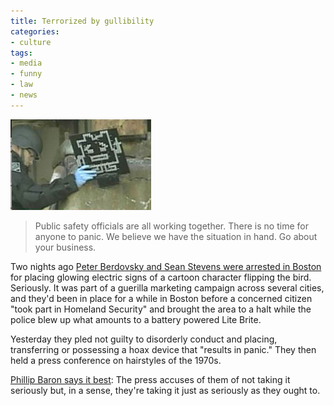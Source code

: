 ```yaml
---
title: Terrorized by gullibility
categories:
- culture
tags:
- media
- funny
- law
- news
---
```


![terrorist_moonite.jpg](2007-02-02-terrorized-by-gullibility/terrorist_moonite.jpg)

> Public safety officials are all working together. There is no time for anyone to panic. We believe we have the situation in hand. Go about your business.

Two nights ago [Peter Berdovsky and Sean Stevens were arrested in Boston][2] for placing glowing electric signs of a cartoon character flipping the bird.  Seriously.  It was part of a guerilla marketing campaign across several cities, and they'd been in place for a while in Boston before a concerned citizen "took part in Homeland Security" and brought the area to a halt while the police blew up what amounts to a battery powered Lite Brite.

Yesterday they pled not guilty to disorderly conduct and placing, transferring or possessing a hoax device that "results in panic."  They then held a press conference on hairstyles of the 1970s.  

[Phillip Baron says it best][3]: The press accuses of them of not taking it seriously but, in a sense, they're taking it just as seriously as they ought to.

   [2]: http://www.thebostonchannel.com/news/10892563/detail.html
   [3]: http://alternet.org/blogs/peek/47507/
